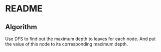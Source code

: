 # README

## Algorithm

Use DFS to find out the maximum depth to leaves for each node. And put the value of this node to its corresponding maximum depth.
